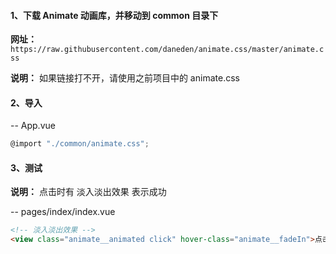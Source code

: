   #### 1、下载 Animate 动画库，并移动到 common 目录下
  **网址：** `https://raw.githubusercontent.com/daneden/animate.css/master/animate.css`

  **说明：** 如果链接打不开，请使用之前项目中的 animate.css

  #### 2、导入
  -- App.vue
  ```js
  @import "./common/animate.css";
  ```

  #### 3、测试
  **说明：** 点击时有 淡入淡出效果 表示成功

  -- pages/index/index.vue
  ```html
  <!-- 淡入淡出效果 -->
  <view class="animate__animated click" hover-class="animate__fadeIn">点击</view>
  ```